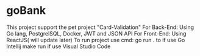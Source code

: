 # goBank
This project support the pet project "Card-Validation"
For Back-End: Using Go lang, PostgrelSQL, Docker, JWT and JSON API
For Front-End: Using ReactJS( will update later)
To run project use cmd: 
    go run . to  if use Go Intellij
    make run if use Visual Studio Code
